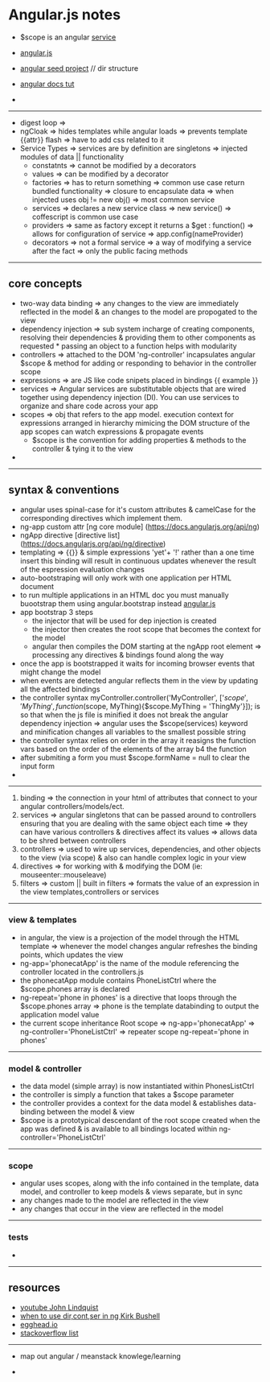 # Angular.js  notes  
  * $scope is an angular [service](https://docs.angularjs.org/guide/services)  

* [angular.js](https://angularjs.org/)  
* [angular seed project](https://github.com/angular/angular-seed)  // dir structure  
* [angular docs tut](https://docs.angularjs.org/tutorial/)  
*  

---  

* digest loop => 
* ngCloak => hides templates while angular loads => prevents template {{attr}} flash => have to add css related to it  
* Service Types  => services are by definition are singletons => injected modules of data || functionality  
  * constatnts => cannot be modified by a decorators  
  * values  => can be modified by a decorator  
  * factories => has to return something => common use case return bundled functionality => closure to encapsulate data => when injected uses obj != new obj() => most common service   
  * services => declares a new service class => new service() => coffescript is common use case   
  * providers => same as factory except it returns a $get : function() => allows for configuration of service => app.config(nameProvider)   
  * decorators => not a formal service => a way of modifying a service after the fact => only the public facing methods  

---    

##  core concepts  

  * two-way data binding => any changes to the view are immediately reflected in the model & an changes to the model are propogated to the view  
  * dependency injection => sub system incharge of creating components, resolving their dependencies & providing them to other components as requested    * passing an object to a function helps with modularity  
  * controllers => attached to the DOM 'ng-controller' incapsulates angular $scope  & method for adding or responding to behavior in the controller scope  
  * expressions => are JS like code snipets placed in bindings {{ example }}  
  * services => Angular services are substitutable objects that are wired together using dependency injection (DI). You can use services to organize and share code across your app  
  * scopes => obj that  refers to the app model. execution context for expressions  arranged in hierarchy mimicing the DOM structure of the app  scopes can watch expressions & propagate events 
    * $scope is the convention for adding properties & methods to the controller & tying it to the view  
  * 
---  

## syntax & conventions  

  * angular uses spinal-case for it's custom attributes & camelCase for the corresponding directives which implement them.  
  * ng-app custom attr [ng core module] (https://docs.angularjs.org/api/ng)  
  * ngApp directive [directive list]  (https://docs.angularjs.org/api/ng/directive)  
  * templating => {{}} & simple expressions 'yet'+ '!'  rather than a one time insert this binding will result in continuous updates whenever the result of the espression evaluation changes  
  * auto-bootstraping will only work with one application per HTML document   
  * to run multiple applications in an HTML doc you must manually buootstrap them using angular.bootstrap instead [angular.js](https://docs.angularjs.org/api/ng/function/angular.bootstrap)  
  * app bootstrap 3 steps  
    * the injector that will be used for dep injection is created  
    * the injector then creates the root scope that becomes the context for the model  
    * angular then compiles the DOM starting at the ngApp root element => processing any directives & bindings found along the way    
  * once the app is bootstrapped it waits for incoming browser events that might change the model  
  * when events are detected angular reflects them in the view by updating all the affected bindings  
  *  the controller syntax myController.controller('MyController', ['$scope','MyThing', function($scope, MyThing){$scope.MyThing = 'ThingMy'}]); is so that when the js file is minified it does not break the angular dependency injection => angular uses the $scope(services) keyword and minification changes all variables to the smallest possible string  
  * the controller syntax relies on order in the array  it reasigns the function vars based on the order of the elements of the array b4 the function  
  * after submiting a form you must $scope.formName = null to clear the input form  
  * 
---   

  1. binding => the connection in your html of attributes that connect to your angular controllers/models/ect.  
  2. services => angular singletons that can be passed around to controllers ensuring that you are dealing with the same object each time => they can have various controllers & directives affect its values => allows data to be shred between controllers  
  3. controllers => used to wire up services, dependencies, and other objects to the view (via scope) & also can handle complex logic in your view  
  4. directives => for working with & modifying the DOM  (ie: mouseenter::mouseleave)  
  5. filters => custom || built in filters => formats the value of an expression in the view templates,controllers or services 



---  

###  view & templates  

  * in angular, the view is a projection of the model through the HTML template  => whenever the model changes angular refreshes the binding points, which updates the view  
  * ng-app='phonecatApp' is the name of the module referencing the controller located in the controllers.js  
  * the phonecatApp module contains PhoneListCtrl where the $scope.phones array is declared  
  * ng-repeat='phone in phones' is a directive that loops through the $scope.phones array => phone is the template databinding to output the application model value  
  *  the current scope inheritance Root scope => ng-app='phonecatApp' => ng-controller='PhoneListCtrl' => repeater scope ng-repeat='phone in phones'  

---  

### model & controller  
  * the data model (simple array) is now instantiated within PhonesListCtrl  
  * the controller is simply a function that takes a $scope parameter  
  * the controller provides a context for the data model & establishes data-binding between the model & view  
  * $scope is a prototypical descendant of the root scope created when the app was defined & is available to all bindings located within ng-controller='PhoneListCtrl'  


---  

### scope  
  * angular uses scopes, along with the info contained in the template, data model, and controller to keep models & views separate, but in sync
  * any changes made to the model are reflected in the view  
  * any changes that occur in the view are reflected in the model  

---  

### tests      
  * 

  


---  
### 
## resources  
  * [youtube John Lindquist](https://www.youtube.com/watch?v=Lx7ycjC8qjE&list=PLP6DbQBkn9ymGQh2qpk9ImLHdSH5T7yw7)  
  * [when to use dir,cont,ser in ng Kirk Bushell](http://kirkbushell.me/when-to-use-directives-controllers-or-services-in-angular/)  
  * [egghead.io](https://egghead/technologies/angularjs)  
  * [stackoverflow list](http://stackoverflow.com/questions/14333857/how-to-master-angularjs)  

---  

* map out angular / meanstack knowlege/learning  

*  



